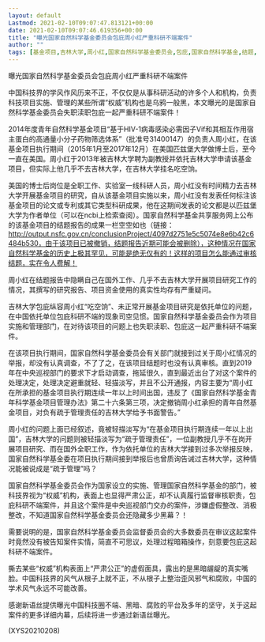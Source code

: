 ```yaml
---
layout: default
Lastmod: 2021-02-10T09:07:47.813121+00:00
date: 2021-02-10T09:07:46.619356+00:00
title: "曝光国家自然科学基金委员会包庇周小红严重科研不端案件"
author: ""
tags: [基金项目,吉林大学,周小红,国家自然科学基金委员会,包庇,国家自然科学基金,结题,科研,曝光,依托,新语丝]
---
```


曝光国家自然科学基金委员会包庇周小红严重科研不端案件

中国科技界的学风作风历来不正，不仅仅是从事科研活动的许多个人和机构，负责科技项目实施、管理的某些所谓“权威”机构也是乌鸦一般黑，本文曝光的是国家自然科学基金委员会失职渎职包庇一起严重科研不端案件！

2014年度青年自然科学基金项目“基于HIV-1病毒感染必需因子Vif和其相互作用宿主蛋白的高通量小分子药物筛选体系”（批准号31400147）的负责人周小红，在该基金项目执行期间（2015年1月至2017年12月）在美国匹兹堡大学做博士后，至今一直在美国。周小红于2013年被吉林大学聘为副教授并依托吉林大学申请该基金项目，但实际上他几乎不去吉林大学，在吉林大学挂名吃空饷。

美国的博士后岗位是全职工作、实验室一线科研人员，周小红没有时间精力去吉林大学开展基金项目的研究，自从该基金项目实施以来，周小红没有发表任何标注该基金项目的论文或专利或其它类型科研成果，他在这期间发表的论文都是以匹兹堡大学为作者单位（可以在ncbi上检索查阅）。国家自然科学基金共享服务网上公布的该基金项目的结题报告的成果一栏空空如也（链接：http://output.nsfc.gov.cn/conclusionProject/4097d2751e5c5074e8e6b42c6484b530，由于该项目已被撤销，结题报告近期可能会被删除），这种情况在国家自然科学基金的历史上极其罕见，可能是绝无仅有的！这样的项目怎么能通过审核结题，实在令人费解！

周小红在结题报告中隐瞒自己在国外工作、几乎不去吉林大学开展项目研究工作的情况，其撰写的研究报告、项目资金使用的真实性均存有严重疑问。

吉林大学包庇纵容周小红“吃空饷”、未正常开展基金项目研究是依托单位的问题，在中国依托单位包庇科研不端的现象司空见惯。国家自然科学基金委员会作为项目实施和管理部门，在对待该项目的问题上也失职渎职、包庇这一起严重科研不端案件。

在该项目执行期间，国家自然科学基金委员会有关部门就接到过关于周小红情况的举报，却没有认真调查，不了了之，在该项目结题时也没有认真审核。直到2019年在中央巡视部门的要求下才启动调查，拖延很久，直到最近出台了对这个案件的处理决定，处理决定避重就轻、轻描淡写，并且不公开通报，内容主要为“周小红在所承担的基金项目执行期连续一年以上时间出国，违反了《国家自然科学基金青年科学基金项目管理办法》第二十六条第三项，决定撤销周小红承担的青年自然基金项目，对负有疏于管理责任的吉林大学给予书面警告。”

周小红的问题上面已经叙述，竟被轻描淡写为“在基金项目执行期连续一年以上出国”，吉林大学的问题则被轻描淡写为“疏于管理责任”，一位副教授几乎不在岗开展项目研究、而在国外全职工作，作为依托单位的吉林大学接到过多次举报反映，国家自然科学基金委在项目执行期间接到举报后也曾质询告诫过吉林大学，这种情况能被说成是“疏于管理”吗？

国家自然科学基金委员会作为国家设立的实施、管理国家自然科学基金的部门，被科技界视为“权威”机构，表面上也显得严肃公正，却不认真履行监督审核职责，包庇科研不端案件，并且这个案件是中央巡视部门交办的案件，涉嫌虚假整改、消极整改，不知道国家自然科学基金委员会还隐藏多少黑幕？！

需要说明的是，国家自然科学基金委员会监督委员会的大多数委员在审议这起案件时竟然没有被告知案件实情，简直不可思议，处理过程暗箱操作，刻意要包庇这起科研不端案件。

撕去某些“权威”机构表面上“严肃公正”的虚假面具，露出的是黑暗龌龊的真实嘴脸。中国科技界的风气从根子上就不正，不从根子上整治歪风邪气和腐败，中国的学术风气永远不可能改善。

感谢新语丝提供曝光中国科技圈不端、黑暗、腐败的平台及多年的坚守，关于这起案件的更多详细内幕，后续将进一步通过新语丝曝光。

(XYS20210208)

